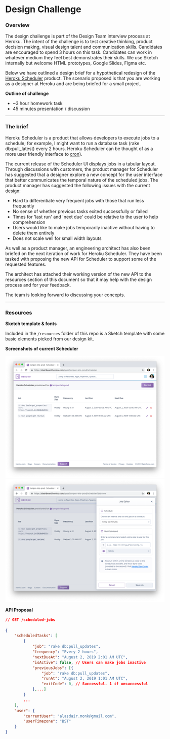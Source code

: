 # Design Challenge

### Overview

The design challenge is part of the Design Team interview process at Heroku. The intent of the challenge is to test creative thinking, product decision making, visual design talent and communication skills.  Candidates are encouraged to spend 3 hours on this task. Candidates can work in whatever medium they feel best demonstrates their skills. We use Sketch internally but welcome HTML prototypes, Google Slides, Figma etc.

Below we have outlined a design brief for a hypothetical redesign of the [Heroku Scheduler](https://devcenter.heroku.com/articles/scheduler) product. The scenario proposed is that you are working as a designer at Heroku and are being briefed for a small project.

**Outline of challenge**

* ~3 hour homework task
* 45 minutes presentation / discussion

---

### The brief

Heroku Scheduler is a product that allows developers to execute jobs to a schedule; for example, I might want to run a database task (rake db:pull_latest) every 2 hours. Heroku Scheduler can be thought of as a more user friendly interface to [cron](https://en.wikipedia.org/wiki/Cron)).

The current release of the Scheduler UI displays jobs in a tabular layout. Through discussions with customers, the product manager for Scheduler has suggested that a designer explore a new concept for the user interface that better communicates the temporal nature of the scheduled jobs. The product manager has suggested the following issues with the current design:

* Hard to differentiate very frequent jobs with those that run less frequently
* No sense of whether previous tasks exited successfully or failed
* Times for 'last run' and 'next due' could be relative to the user to help comprehension
* Users would like to make jobs temporarily inactive without having to delete them entirely
* Does not scale well for small width layouts

As well as a product manager, an engineering architect has also been briefed on the next iteration of work for Heroku Scheduler. They have been tasked with proposing the new API for Scheduler to support some of the requested features.

The architect has attached their working version of the new API to the resources section of this document so that it may help with the design process and for your feedback.

The team is looking forward to discussing your concepts.

---

### Resources

**Sketch template & fonts**

Included in the `/resources` folder of this repo is a Sketch template with some basic elements picked from our design kit.

**Screenshots of current Scheduler**

![](./assets/scheduler1.png)
![](./assets/scheduler2.png)

**API Proposal**
```json
// GET /scheduled-jobs

{
    "scheduledTasks": [
        {
            "job": "rake db:pull_updates",
            "frequency": "Every 2 hours",
            "nextDueAt": "August 2, 2019 2:01 AM UTC",
            "isActive": false, // Users can make jobs inactive
            "previousJobs": [{
                "job": "rake db:pull_updates",
                "runAt": "August 2, 2019 1:01 AM UTC",
                "exitCode": 0, // Successful. 1 if unsuccessful
            },...]
        }
        ...
    ],
    "user": {
        "currentUser": "alasdair.monk@gmail.com",
        "userTimezone": "BST"
    }
}
```


